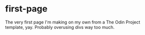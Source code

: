 ﻿# first-page
The very first page I'm making on my own from a The Odin Project template, yay.
Probably overusing divs way too much.

